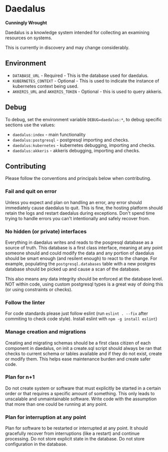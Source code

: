 # Daedalus 

**Cunningly Wrought**

Daedalus is a knowledge system intended for collecting an examining resources on systems.

This is currently in discovery and may change considerably.

## Environment

* `DATABASE_URL` - Required - This is the database used for daedalus.
* `KUBERNETES_CONTEXT` - Optional - This is used to indicate the instance of kubernetes context being used.
* `AKKERIS_URL` and `AKKERIS_TOKEN` - Optional - this is used to query akkeris.

## Debug

To debug, set the environment variable `DEBUG=daedalus:*`, to debug specific sections use the values:

* `daedalus:index` - main functionality
* `daedalus:postgresql` - postgresql importing and checks.
* `daedalus:kubernetes` - kubernetes debugging, importing and checks.
* `daedalus:akkeris` - akkeris debugging, importing and checks.

## Contributing

Please follow the conventions and principals below when contributing.

### Fail and quit on error

Unless you expect and plan on handling an error, any error should immediately cause daedalus to quit. This is fine, the hosting platform should retain the logs and restart daedalus during exceptions. Don't spend time trying to handle errors you can't intentionally and safely recover from.

### No hidden (or private) interfaces

Everything in daedalus writes and reads to the posgresql database as a source of truth. This database is a first class interface, meaning at any point someone should and could modify the data and any portion of daedalus should be smart enough (and resilent enough) to react to the change.  For example, populating the `postgresql.databases` table with a new postgres database should be picked up and cause a scan of the database.

This also means any data integrity should be enforced at the database level. NOT within code, using custom postgresql types is a great way of doing this (or using constraints or checks).

### Follow the linter

For code standards please just follow eslint (run `eslint . --fix` after commiting to check code style). Install eslint with `npm -g install eslint`)

### Manage creation and migrations 

Creating and migrating schemas should be a first class citizen of each component in daedalus, on init a create.sql script should always be ran that checks to current schema or tables available and if they do not exist, create or modify them. This helps ease maintenance burden and create safer code.

### Plan for n+1

Do not create system or software that must explicitly be started in a certain order or that requires a specific amount of something. This only leads to unscalable and unmaintainable software. Write code with the assumption that more than one could be running at any point. 

### Plan for interruption at any point

Plan for software to be restarted or interrupted at any point.  It should gracefully recover from interruptions (like a restart) and continue processing. Do not store explicit state in the database. Do not store configuration in the database.